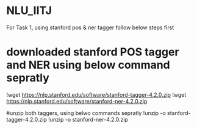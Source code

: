 # NLU_IITJ

For Task 1, using stanford pos  & ner tagger follow below steps first

# downloaded stanford POS tagger and NER using below command  sepratly
!wget https://nlp.stanford.edu/software/stanford-tagger-4.2.0.zip
!wget https://nlp.stanford.edu/software/stanford-ner-4.2.0.zip


#unzip both taggers, using belwo commands sepratly
!unzip -o stanford-tagger-4.2.0.zip
!unzip -o stanford-ner-4.2.0.zip

